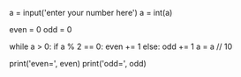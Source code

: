 a = input('enter your number here')
a = int(a)

even = 0
odd = 0

while a > 0:
	if a % 2 == 0:
		even += 1
	else:
		odd += 1
	a = a // 10

print('even=', even)
print('odd=', odd)
